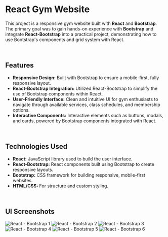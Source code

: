 # React Gym Website

This project is a responsive gym website built with **React** and **Bootstrap**. The primary goal was to gain hands-on experience with **Bootstrap** and integrate **React-Bootstrap** into a practical project, demonstrating how to use Bootstrap's components and grid system with React.

<br/>

## Features

- **Responsive Design:** Built with Bootstrap to ensure a mobile-first, fully responsive layout.
- **React-Bootstrap Integration:** Utilized React-Bootstrap to simplify the use of Bootstrap components within React.
- **User-Friendly Interface:** Clean and intuitive UI for gym enthusiasts to navigate through available services, class schedules, and membership options.
- **Interactive Components:** Interactive elements such as buttons, modals, and cards, powered by Bootstrap components integrated with React.

<br/>

## Technologies Used

- **React:** JavaScript library used to build the user interface.
- **React-Bootstrap:** React components built using Bootstrap to create responsive layouts.
- **Bootstrap:** CSS framework for building responsive, mobile-first websites.
- **HTML/CSS:** For structure and custom styling.

<br/>

## UI Screenshots

![React - Bootstrap 1](https://github.com/user-attachments/assets/be8a75a0-8aec-459e-9c4f-ca58d6949d51)
![React - Bootstrap 2](https://github.com/user-attachments/assets/4442f51f-2810-477e-9828-fd3f6e4d2c1d)
![React - Bootstrap 3](https://github.com/user-attachments/assets/499e3254-f672-426e-a7dc-8b7cba355646)
![React - Bootstrap 4](https://github.com/user-attachments/assets/a345979c-70ee-401c-bbbb-5d7fa4731632)
![React - Bootstrap 5](https://github.com/user-attachments/assets/1e0c426b-19c0-4d53-b4ad-d22871558299)
![React - Bootstrap 6](https://github.com/user-attachments/assets/1944a49b-0d50-43e2-b40f-d97eac3e0dd5)

